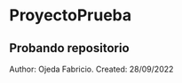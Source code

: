 # ProyectoPrueba
Probando repositorio
--------------------------
Author: Ojeda Fabricio.
Created: 28/09/2022
